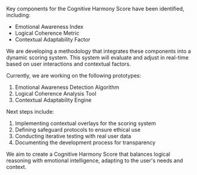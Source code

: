 

Key components for the Cognitive Harmony Score have been identified, including:
- Emotional Awareness Index
- Logical Coherence Metric
- Contextual Adaptability Factor

We are developing a methodology that integrates these components into a dynamic scoring system. This system will evaluate and adjust in real-time based on user interactions and contextual factors.

Currently, we are working on the following prototypes:
1. Emotional Awareness Detection Algorithm
2. Logical Coherence Analysis Tool
3. Contextual Adaptability Engine

Next steps include:
1. Implementing contextual overlays for the scoring system
2. Defining safeguard protocols to ensure ethical use
3. Conducting iterative testing with real user data
4. Documenting the development process for transparency

We aim to create a Cognitive Harmony Score that balances logical reasoning with emotional intelligence, adapting to the user's needs and context.